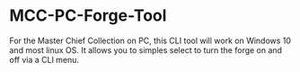 # MCC-PC-Forge-Tool
For the Master Chief Collection on PC, this CLI tool will work on Windows 10 and most linux OS. It allows you to simples select to turn the forge on and off via a CLI menu.

